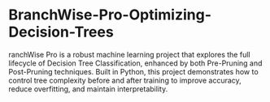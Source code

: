 # BranchWise-Pro-Optimizing-Decision-Trees
ranchWise Pro is a robust machine learning project that explores the full lifecycle of Decision Tree Classification, enhanced by both Pre-Pruning and Post-Pruning techniques. Built in Python, this project demonstrates how to control tree complexity before and after training to improve accuracy, reduce overfitting, and maintain interpretability.
